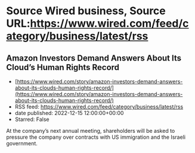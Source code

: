 # Source Wired business, Source URL:https://www.wired.com/feed/category/business/latest/rss

## Amazon Investors Demand Answers About Its Cloud’s Human Rights Record
 - [https://www.wired.com/story/amazon-investors-demand-answers-about-its-clouds-human-rights-record/](https://www.wired.com/story/amazon-investors-demand-answers-about-its-clouds-human-rights-record/)
 - RSS feed: https://www.wired.com/feed/category/business/latest/rss
 - date published: 2022-12-15 12:00:00+00:00
 - Starred: False

At the company’s next annual meeting, shareholders will be asked to pressure the company over contracts with US immigration and the Israeli government.
